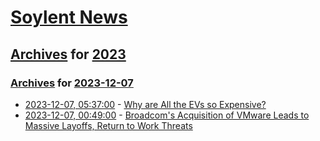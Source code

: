 # [Soylent News](../../../README.md)

## [Archives](../../index.md) for [2023](../index.md)

### [Archives](../../index.md) for [2023-12-07](index.md)

* [2023-12-07, 05:37:00](https://soylentnews.org/article.pl?sid=23/12/06/0340225&from=rss) - [Why are All the EVs so Expensive?](https://soylentnews.org/article.pl?sid=23/12/06/0340225&from=rss)
* [2023-12-07, 00:49:00](https://soylentnews.org/article.pl?sid=23/12/06/0331246&from=rss) - [Broadcom's Acquisition of VMware Leads to Massive Layoffs, Return to Work Threats](https://soylentnews.org/article.pl?sid=23/12/06/0331246&from=rss)
